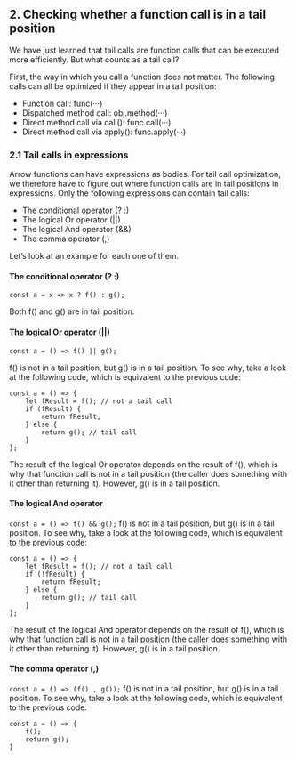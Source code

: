## 2. Checking whether a function call is in a tail position

We have just learned that tail calls are function calls that can be executed more efficiently. But what counts as a tail call?

First, the way in which you call a function does not matter. The following calls can all be optimized if they appear in a tail position:
* Function call: func(···)
* Dispatched method call: obj.method(···)
* Direct method call via call(): func.call(···)
* Direct method call via apply(): func.apply(···)
 
 ### 2.1 Tail calls in expressions
 
Arrow functions can have expressions as bodies. For tail call optimization, we therefore have to figure out where function calls are in tail positions in expressions. Only the following expressions can contain tail calls:

* The conditional operator (? :)
* The logical Or operator (||)
* The logical And operator (&&)
* The comma operator (,)

Let’s look at an example for each one of them.

#### The conditional operator (? :)

```const a = x => x ? f() : g();```

Both f() and g() are in tail position.

#### The logical Or operator (||)  
```const a = () => f() || g();```

f() is not in a tail position, but g() is in a tail position. To see why, take a look at the following code, which is equivalent to the previous code:

```
const a = () => {
    let fResult = f(); // not a tail call
    if (fResult) {
        return fResult;
    } else {
        return g(); // tail call
    }
};
```

The result of the logical Or operator depends on the result of f(), which is why that function call is not in a tail position (the caller does something with it other than returning it). However, g() is in a tail position.

#### The logical And operator
```const a = () => f() && g();```
f() is not in a tail position, but g() is in a tail position. To see why, take a look at the following code, which is equivalent to the previous code:
```
const a = () => {
    let fResult = f(); // not a tail call
    if (!fResult) {
        return fResult;
    } else {
        return g(); // tail call
    }
};
```
The result of the logical And operator depends on the result of f(), which is why that function call is not in a tail position (the caller does something with it other than returning it). However, g() is in a tail position.
#### The comma operator (,)  
```const a = () => (f() , g());```
f() is not in a tail position, but g() is in a tail position. To see why, take a look at the following code, which is equivalent to the previous code:
```
const a = () => {
    f();
    return g();
}
```
